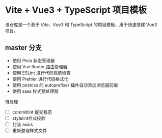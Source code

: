 # Vite + Vue3 + TypeScript 项目模板

该仓库是一个基于 Vite、Vue3 和 TypeScript 的项目模板，用于快速搭建 Vue3 项目。

## master 分支

- 使用 Pinia 状态管理器
- 使用 Vue Router 路由管理器
- 使用 ESLint 进行代码规范检查
- 使用 Prettier 进行代码格式化
- 使用 postcss 的 autoprefixer 插件自动添加浏览器前缀
- 使用 sass 样式预处理器

待处理

- [ ] commitlint 提交规范
- [ ] stylelint样式校验
- [ ] 封装 axios
- [ ] 重新整理样式文件
